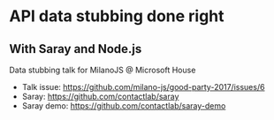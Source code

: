 # API data stubbing done right
## With Saray and Node.js

Data stubbing talk for MilanoJS @ Microsoft House

- Talk issue: https://github.com/milano-js/good-party-2017/issues/6
- Saray: https://github.com/contactlab/saray
- Saray demo: https://github.com/contactlab/saray-demo
